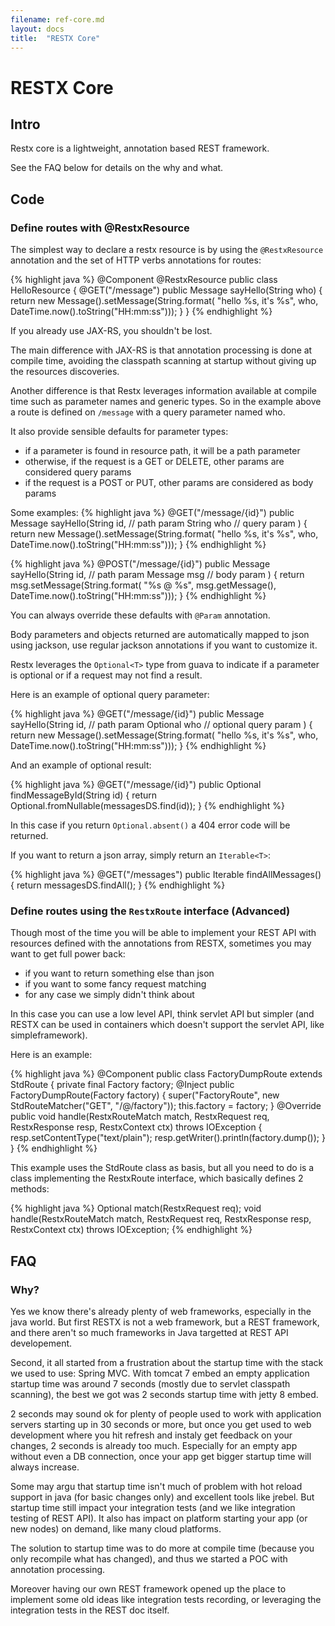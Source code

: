 ```yaml
---
filename: ref-core.md
layout: docs
title:  "RESTX Core"
---
```

# RESTX Core

## Intro

Restx core is a lightweight, annotation based REST framework.

See the FAQ below for details on the why and what.

## Code

### Define routes with @RestxResource

The simplest way to declare a restx resource is by using the `@RestxResource` annotation and the set of HTTP verbs annotations for routes:

{% highlight java %}
@Component @RestxResource
public class HelloResource {
    @GET("/message")
    public Message sayHello(String who) {
        return new Message().setMessage(String.format(
                "hello %s, it's %s",
                who, DateTime.now().toString("HH:mm:ss")));
    }
}
{% endhighlight %}


If you already use JAX-RS, you shouldn't be lost.

The main difference with JAX-RS is that annotation processing is done at compile time, avoiding the classpath scanning at startup without giving up the resources discoveries.

Another difference is that Restx leverages information available at compile time such as parameter names and generic types. So in the example above a route is defined on `/message` with a query parameter named who.

It also provide sensible defaults for parameter types:

- if a parameter is found in resource path, it will be a path parameter
- otherwise, if the request is a GET or DELETE, other params are considered query params
- if the request is a POST or PUT, other params are considered as body params

Some examples:
{% highlight java %}
    @GET("/message/{id}")
    public Message sayHello(String id, // path param
                            String who // query param
                            ) {
        return new Message().setMessage(String.format(
                "hello %s, it's %s",
                who, DateTime.now().toString("HH:mm:ss")));
    }
{% endhighlight %}

{% highlight java %}
    @POST("/message/{id}")
    public Message sayHello(String id, // path param
                            Message msg // body param
                            ) {
        return msg.setMessage(String.format(
                "%s @ %s",
                msg.getMessage(), DateTime.now().toString("HH:mm:ss")));
    }
{% endhighlight %}

You can always override these defaults with `@Param` annotation.

Body parameters and objects returned are automatically mapped to json using jackson, use regular jackson annotations if you want to customize it.

Restx leverages the `Optional<T>` type from guava to indicate if a parameter is optional or if a request may not find a result.

Here is an example of optional query parameter:

{% highlight java %}
    @GET("/message/{id}")
    public Message sayHello(String id, // path param
                            Optional<String> who // optional query param
                            ) {
        return new Message().setMessage(String.format(
                "hello %s, it's %s",
                who, DateTime.now().toString("HH:mm:ss")));
    }
{% endhighlight %}

And an example of optional result:

{% highlight java %}
    @GET("/message/{id}")
    public Optional<Message> findMessageById(String id) {
        return Optional.fromNullable(messagesDS.find(id));
    }
{% endhighlight %}

In this case if you return `Optional.absent()` a 404 error code will be returned.


If you want to return a json array, simply return an `Iterable<T>`:
	
{% highlight java %}
    @GET("/messages")
    public Iterable<Message> findAllMessages() {
        return messagesDS.findAll();
    }
{% endhighlight %}

### Define routes using the `RestxRoute` interface (Advanced)

Though most of the time you will be able to implement your REST API with resources defined with the annotations from RESTX, sometimes you may want to get full power back:

- if you want to return something else than json
- if you want to some fancy request matching
- for any case we simply didn't think about

In this case you can use a low level API, think servlet API but simpler (and RESTX can be used in containers which doesn't support the servlet API, like simpleframework).

Here is an example:

{% highlight java %}
@Component
public class FactoryDumpRoute extends StdRoute {
    private final Factory factory;
    @Inject
    public FactoryDumpRoute(Factory factory) {
        super("FactoryRoute", new StdRouteMatcher("GET", "/@/factory"));
        this.factory = factory;
    }
    @Override
    public void handle(RestxRouteMatch match, RestxRequest req, RestxResponse resp, RestxContext ctx) throws IOException {
        resp.setContentType("text/plain");
        resp.getWriter().println(factory.dump());
    }
}
{% endhighlight %}

This example uses the StdRoute class as basis, but all you need to do is a class implementing the RestxRoute interface, which basically defines 2 methods:

{% highlight java %}
Optional<RestxRouteMatch> match(RestxRequest req);
void handle(RestxRouteMatch match, RestxRequest req, RestxResponse resp, RestxContext ctx) throws IOException;
{% endhighlight %}

## FAQ

### Why?

Yes we know there's already plenty of web frameworks, especially in the java world. But first RESTX is not a web framework, but a REST framework, and there aren't so much frameworks in Java targetted at REST API developement.

Second, it all started from a frustration about the startup time with the stack we used to use: Spring MVC. With tomcat 7 embed an empty application startup time was around 7 seconds (mostly due to servlet classpath scanning), the best we got was 2 seconds startup time with jetty 8 embed.

2 seconds may sound ok for plenty of people used to work with application servers starting up in 30 seconds or more, but once you get used to web development where you hit refresh and instaly get feedback on your changes, 2 seconds is already too much. Especially for an empty app without even a DB connection, once your app get bigger startup time will always increase.

Some may argu that startup time isn't much of problem with hot reload support in java (for basic changes only) and excellent tools like jrebel. But startup time still impact your integration tests (and we like integration testing of REST API). It also has impact on platform starting your app (or new nodes) on demand, like many cloud platforms.

The solution to startup time was to do more at compile time (because you only recompile what has changed), and thus we started a POC with annotation processing.

Moreover having our own REST framework opened up the place to implement some old ideas like integration tests recording, or leveraging the integration tests in the REST doc itself.

